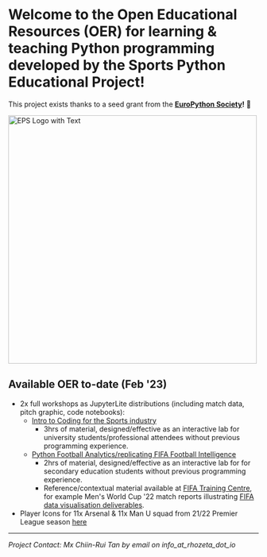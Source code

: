 # Welcome to the Open Educational Resources (OER) for learning & teaching Python programming developed by the Sports Python Educational Project!

This project exists thanks to a seed grant from the **[EuroPython Society](https://www.europython-society.org/)!** 🙏

<img src="https://www.europython-society.org/content/images/2021/02/EPS-Logo-with-Text-v3-1024px-alpha-1.png" alt="EPS Logo with Text" width="500">

## Available OER to-date (Feb '23)
* 2x full workshops as JupyterLite distributions (including match data, pitch graphic, code notebooks):
  * [Intro to Coding for the Sports industry](https://github.com/SportsPython/BirkbeckSep22)
      * 3hrs of material, designed/effective as an interactive lab for university students/professional attendees without previous programming experience.
  * [Python Football Analytics/replicating FIFA Football Intelligence](https://github.com/SportsPython/SouthfieldsDec22)
      * 2hrs of material, designed/effective as an interactive lab for for secondary education students without previous programming experience.
      * Reference/contextual material available at [FIFA Training Centre](https://www.fifatrainingcentre.com/en/), for example Men's World Cup '22 match reports illustrating [FIFA data visualisation deliverables](https://www.fifatrainingcentre.com/en/fwc2022/post-match-summaries/post-match-summary-reports.php).
* Player Icons for 11x Arsenal & 11x Man U squad from 21/22 Premier League season [here](https://github.com/SportsPython/OpenEducationalResources/tree/main/Football)




---
_Project Contact: Mx Chiin-Rui Tan by email on info_at_rhozeta_dot_io_ 

